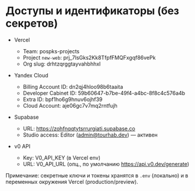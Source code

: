 # Доступы и идентификаторы (без секретов)

- Vercel
  - Team: pospks-projects
  - Project `new-web`: prj_7IsGks2Kk8TfpfFMQFxgqf86vePk
  - Org slug: drhtzqrggtayvahbhhxl

- Yandex Cloud
  - Billing Account ID: dn2qj4hloo98b6taaita
  - Developer Cabinet ID: 59b60647-b7be-49f4-a4bc-8f8c4c576a4b
  - Extra ID: bpf1ho6g9hnuv6ojhf39
  - Cloud Account: aje06gc7v7mq2rntfujh

- Supabase
  - URL: https://zohfnqqtytsrrurgiati.supabase.co
  - Studio access: Editor (admin@tourhab.dev) — активен

- v0 API
  - Key: V0_API_KEY (в Vercel env)
  - URL: V0_API_URL (опц., по умолчанию https://api.v0.dev/generate)

Примечание: секретные ключи и токены хранятся в `.env` (локально) и в переменных окружения Vercel (production/preview).